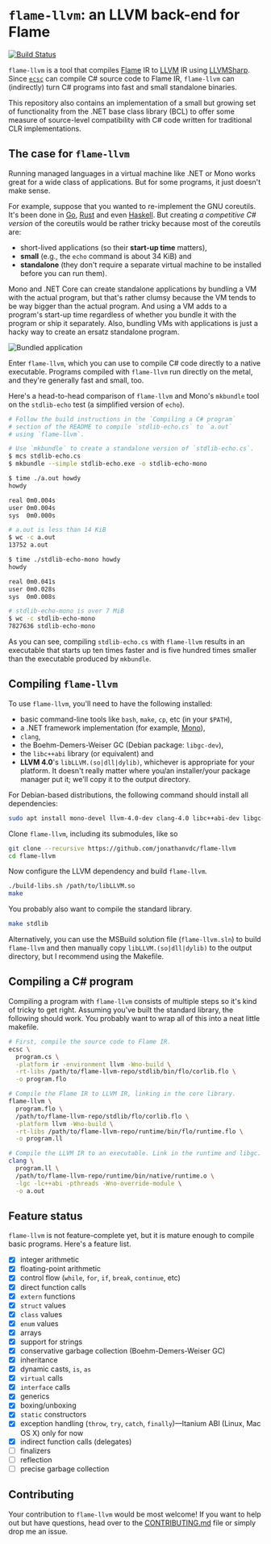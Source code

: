 # `flame-llvm`: an LLVM back-end for Flame

[![Build Status](https://travis-ci.org/jonathanvdc/flame-llvm.svg?branch=master)](https://travis-ci.org/jonathanvdc/flame-llvm)

`flame-llvm` is a tool that compiles [Flame](https://github.com/jonathanvdc/Flame) IR to [LLVM](http://llvm.org) IR using [LLVMSharp](https://github.com/Microsoft/LLVMSharp). Since [`ecsc`](https://github.com/jonathanvdc/ecsc) can compile C# source code to Flame IR, `flame-llvm` can (indirectly) turn C# programs into fast and small standalone binaries.

This repository also contains an implementation of a small but growing set of functionality from the .NET base class library (BCL) to offer some measure of source-level compatibility with C# code written for traditional CLR implementations.

## The case for `flame-llvm`

Running managed languages in a virtual machine like .NET or Mono works great for a wide class of applications. But for some programs, it just doesn't make sense.

For example, suppose that you wanted to re-implement the GNU coreutils. It's been done in [Go](https://github.com/ericlagergren/go-coreutils), [Rust](https://github.com/uutils/coreutils) and even [Haskell](https://github.com/mrak/coreutils.hs). But creating *a competitive C# version* of the coreutils would be rather tricky because most of the coreutils are:
  * short-lived applications (so their **start-up time** matters),
  * **small** (e.g., the `echo` command is about 34 KiB) and
  * **standalone** (they don't require a separate virtual machine to be installed before you can run them).

Mono and .NET Core can create standalone applications by bundling a VM with the actual program, but that's rather clumsy because the VM tends to be way bigger than the actual program. And using a VM adds to a program's start-up time regardless of whether you bundle it with the program or ship it separately. Also, bundling VMs with applications is just a hacky way to create an ersatz standalone program.

![Bundled application](doc/bundled-application.svg)

Enter `flame-llvm`, which you can use to compile C# code directly to a native executable. Programs compiled with `flame-llvm` run directly on the metal, and they're generally fast and small, too.

Here's a head-to-head comparison of `flame-llvm` and Mono's `mkbundle` tool on the `stdlib-echo` test (a simplified version of `echo`).

```bash
# Follow the build instructions in the `Compiling a C# program`
# section of the README to compile `stdlib-echo.cs` to `a.out`
# using `flame-llvm`.

# Use `mkbundle` to create a standalone version of `stdlib-echo.cs`.
$ mcs stdlib-echo.cs
$ mkbundle --simple stdlib-echo.exe -o stdlib-echo-mono

$ time ./a.out howdy
howdy

real 0m0.004s
user 0m0.004s
sys  0m0.000s

# a.out is less than 14 KiB
$ wc -c a.out
13752 a.out

$ time ./stdlib-echo-mono howdy
howdy

real 0m0.041s
user 0m0.028s
sys  0m0.008s

# stdlib-echo-mono is over 7 MiB
$ wc -c stdlib-echo-mono
7827636 stdlib-echo-mono
```

As you can see, compiling `stdlib-echo.cs` with `flame-llvm` results in an executable that starts up ten times faster and is five hundred times smaller than the executable produced by `mkbundle`. 

## Compiling `flame-llvm`

To use `flame-llvm`, you'll need to have the following installed:

  * basic command-line tools like `bash`, `make`, `cp`, etc (in your `$PATH`),
  * a .NET framework implementation (for example, [Mono](http://www.mono-project.com/)),
  * `clang`,
  * the Boehm-Demers-Weiser GC (Debian package: `libgc-dev`),
  * the `libc++abi` library (or equivalent) and
  * **LLVM 4.0**'s `libLLVM.(so|dll|dylib)`, whichever is appropriate for your platform. It doesn't really matter where you/an installer/your package manager put it; we'll copy it to the output directory.

For Debian-based distributions, the following command should install all dependencies:

```bash
sudo apt install mono-devel llvm-4.0-dev clang-4.0 libc++abi-dev libgc-dev
```

Clone `flame-llvm`, including its submodules, like so

```bash
git clone --recursive https://github.com/jonathanvdc/flame-llvm
cd flame-llvm
```

Now configure the LLVM dependency and build `flame-llvm`.

```bash
./build-libs.sh /path/to/libLLVM.so
make
```

You probably also want to compile the standard library.

```bash
make stdlib
```

Alternatively, you can use the MSBuild solution file (`flame-llvm.sln`) to build `flame-llvm` and then manually copy `libLLVM.(so|dll|dylib)` to the output directory, but I recommend using the Makefile.

## Compiling a C# program

Compiling a program with `flame-llvm` consists of multiple steps so it's kind of tricky to get right. Assuming you've built the standard library, the following should work. You probably want to wrap all of this into a neat little makefile.

```bash
# First, compile the source code to Flame IR.
ecsc \
  program.cs \
  -platform ir -environment llvm -Wno-build \
  -rt-libs /path/to/flame-llvm-repo/stdlib/bin/flo/corlib.flo \
  -o program.flo

# Compile the Flame IR to LLVM IR, linking in the core library.
flame-llvm \
  program.flo \
  /path/to/flame-llvm-repo/stdlib/flo/corlib.flo \
  -platform llvm -Wno-build \
  -rt-libs /path/to/flame-llvm-repo/runtime/bin/flo/runtime.flo \
  -o program.ll

# Compile the LLVM IR to an executable. Link in the runtime and libgc.
clang \
  program.ll \
  /path/to/flame-llvm-repo/runtime/bin/native/runtime.o \
  -lgc -lc++abi -pthreads -Wno-override-module \
  -o a.out
```

## Feature status

`flame-llvm` is not feature-complete yet, but it is mature enough to compile basic programs. Here's a feature list.

  - [x] integer arithmetic
  - [x] floating-point arithmetic
  - [x] control flow (`while`, `for`, `if`, `break`, `continue`, etc)
  - [x] direct function calls
  - [x] `extern` functions
  - [x] `struct` values
  - [x] `class` values
  - [x] `enum` values
  - [x] arrays
  - [x] support for strings
  - [x] conservative garbage collection (Boehm-Demers-Weiser GC)
  - [x] inheritance
  - [x] dynamic casts, `is`, `as`
  - [x] `virtual` calls
  - [x] `interface` calls
  - [x] generics
  - [x] boxing/unboxing
  - [x] `static` constructors
  - [x] exception handling (`throw`, `try`, `catch`, `finally`)&mdash;Itanium ABI (Linux, Mac OS X) only for now
  - [x] indirect function calls (delegates)
  - [ ] finalizers
  - [ ] reflection
  - [ ] precise garbage collection

## Contributing

Your contribution to `flame-llvm` would be most welcome! If you want to help out but have questions, head over to the [CONTRIBUTING.md](CONTRIBUTING.md) file or simply drop me an issue.
